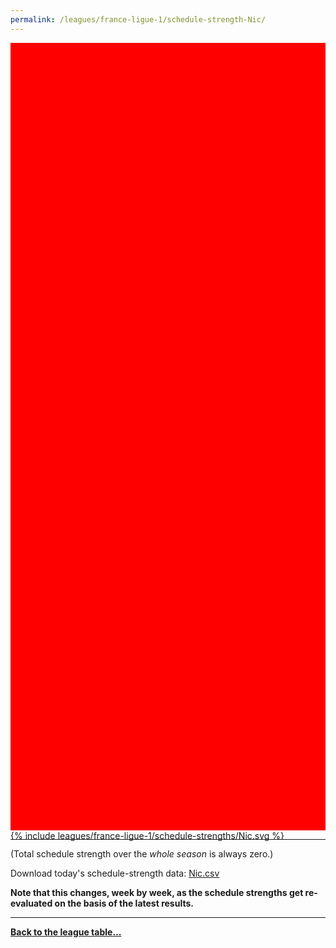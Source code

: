 ```yaml
---
permalink: /leagues/france-ligue-1/schedule-strength-Nic/
---
```


<style>
.svg-wrap {
    background-color:red;
    height:0;
    padding-top:250%; /* 350px/550px */
    position: relative;
}

svg {
    background-color: white;
    height: 100%;
    display:block;
    width: 100%;
    position: absolute;
    top:0;
    left:0;
}
</style>


<div class="svg-wrap">
{% include leagues/france-ligue-1/schedule-strengths/Nic.svg %}
</div>

-----

(Total schedule strength over the *whole season* is always zero.)


Download today's schedule-strength data: [Nic.csv](/assets/leagues/france-ligue-1/2020/schedule-strengths/Nic.csv)

**Note that this changes, week by week, as the schedule strengths get re-evaluated on the
basis of the latest results.**

-----

[**Back to the league table...**](/leagues/france-ligue-1)


